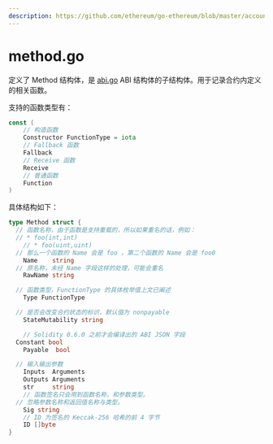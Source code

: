 ```yaml
---
description: https://github.com/ethereum/go-ethereum/blob/master/accounts/abi/method.go
---
```


# method.go

定义了 Method 结构体，是 [abi.go](abi.go.md) ABI 结构体的子结构体。用于记录合约内定义的相关函数。

支持的函数类型有：

```go
const (
	// 构造函数
	Constructor FunctionType = iota
	// Fallback 函数
	Fallback
	// Receive 函数
	Receive
	// 普通函数
	Function
)
```

具体结构如下：

```go
type Method struct {
  // 函数名称，由于函数是支持重载的，所以如果重名的话，例如：
  // * foo(int,int)
	// * foo(uint,uint)
  // 那么一个函数的 Name 会是 foo ，第二个函数的 Name 会是 foo0
	Name    string
  // 原名称，未经 Name 字段这样的处理，可能会重名
	RawName string

  // 函数类型，FunctionType 的具体枚举值上文已阐述
	Type FunctionType

  // 是否会改变合约状态的标识，默认值为 nonpayable
	StateMutability string

	// Solidity 0.6.0 之前才会编译出的 ABI JSON 字段
  Constant bool
	Payable  bool

  // 输入输出参数
	Inputs  Arguments
	Outputs Arguments
	str     string
	// 函数签名只会用到函数名称，和参数类型。
  // 忽略参数名称和返回值名称与类型。
	Sig string
	// ID 为签名的 Keccak-256 哈希的前 4 字节
	ID []byte
}
```
